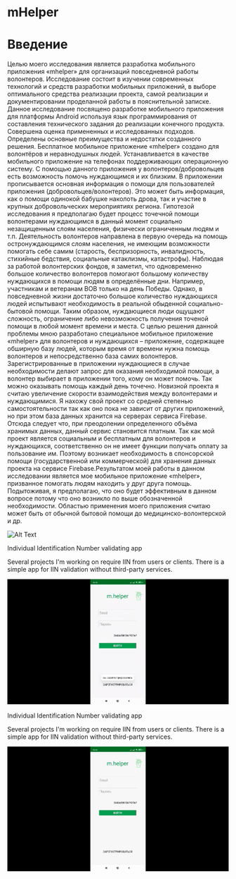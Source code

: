 # mHelper
# Введение
Целью моего исследования является разработка мобильного приложения «mhelper» для организаций повседневной работы волонтеров. Исследование состоит в изучении современных технологий и средств разработки мобильных приложений, в выборе оптимального средства реализации проекта, самой реализации и документировании проделанной работы в пояснительной записке. Данное исследование посвящено разработке мобильного приложения для платформы Android используя язык программирования от составления технического задания до реализации конечного продукта. Совершена оценка примененных и исследованных подходов. Определены основные преимущества и недостатки созданного решения. Бесплатное мобильное приложение «mhelper» создано для волонтёров и неравнодушных людей. Устанавливается в качестве мобильного приложение на телефонах поддерживающих операционную систему. С помощью данного приложения у волонтеров/добровольцев есть возможность помочь нуждающимся и их близким. В приложении прописывается основная информация о помощи для пользователей приложения (добровольцев/волонтеров). Это может быть информация, как о помощи одинокой бабушке наколоть дрова, так и участие в крупных добровольческих мероприятиях региона. 
Гипотезой исследования я предполагаю будет процесс точечной помощи волонтерами нуждающимся в данный момент социально незащищенным слоям населения, физически ограниченным людям и т.п. Деятельность волонтеров направлена в первую очередь на помощь остронуждающимся слоям населения, не имеющим возможности помогать себе самим (старость, беспризорность, инвалидность, стихийные бедствия, социальные катаклизмы, катастрофы). Наблюдая за работой волонтерских фондов, я заметил, что одновременно большое количество волонтеров помогают большому количеству нуждающихся в помощи людям в определённые дни. Например, участникам и ветеранам ВОВ только на день Победы. Однако, в повседневной жизни достаточно большое количество нуждающихся людей испытывают необходимость в реальной обыденной социально- бытовой помощи. Таким образом, нуждающиеся люди ощущают сложность, ограничение либо невозможность получения точеной помощи в любой момент времени и места. С целью решения данной проблемы мною разработано специальное мобильное приложение «mhelper» для волонтеров и нуждающихся – приложение, содержащее обширную базу людей, которым время от времени нужна помощь волонтеров и непосредственно база самих волонтеров. Зарегистрированные в приложении нуждающиеся в случае необходимости делают запрос для оказания необходимой помощи, а волонтер выбирает в приложении того, кому он может помочь. Так можно оказывать помощь каждый день точечно. Новизной проекта я считаю увеличение скорости взаимодействия между волонтерами и нуждающимися. Я нахожу свой проект со средней степенью самостоятельности так как оно пока не зависит от других приложений, но при этом база данных хранится на серверах сервиса Firebase. Отсюда следует что, при преодолении определенного объёма хранимых данных, данный сервис становится платным. Так как мой проект является социальным и бесплатным для волонтеров и нуждающихся, соответственно он не имеет функции получать оплату за пользование им.  Поэтому возникает необходимость в спонсорской помощи (государственной или коммерческой) для хранения данных проекта на сервисе Firebase.Результатом моей работы в данном исследовании является мое мобильное приложение «mhelper», призванное помогать людям находить у друг друга помощь. Подытоживая, я предполагаю, что оно будет эффективным в данном вопросе потому что оно возникло по выше обозначенной необходимости. Областью применения моего приложения считаю может быть от обычной бытовой помощи до медицинско-волонтерской и др.<br/>
 
![Alt Text](register.gif)

Individual Identification Number validating app<br/>


Several projects I'm working on require IIN from users or clients. There is a simple app for IIN validation without third-party services. <br/>
 
![Alt Text](авторизация.gif)

Individual Identification Number validating app<br/>


Several projects I'm working on require IIN from users or clients. There is a simple app for IIN validation without third-party services. <br/>
 
![Alt Text](passwordRecover.gif)
